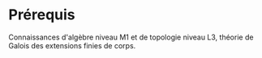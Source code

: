 # Prérequis

Connaissances d'algèbre niveau M1 et de topologie niveau L3, théorie de Galois
des extensions finies de corps.
